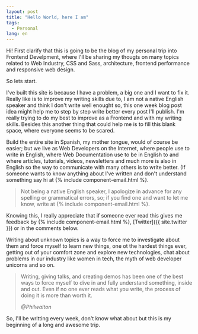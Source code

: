 ```yaml
---
layout: post
title: "Hello World, here I am"
tags:
  - Personal
lang: en
---
```


Hi! First clarify that this is going to be the blog of my personal trip into Frontend Develpment, where I'll be sharing my thougts on many topics related to Web Industry, CSS and Sass, architecture, frontend performance and responsive web design.

So lets start.

I've built this site is because I have a problem, a big one and I want to fix it. Really like is to improve my writing skills due to, I am not a native English speaker and think I don't write well enought so, this one week blog post idea might help me to step by step write better every post I'll publish. I'm really trying to do my best to improve as a Frontend and with my writing skills. Besides this another thing that could help me is to fill this blank space, where everyone seems to be scared.

Build the entire site in Spanish, my mother tongue, would of course be easier; but we live as Web Developers on the Internet, where people use to write in English, where Web Documentation use to be in English to and where articles, tutorials, videos, newsletters and much more is also in English so the way to communicate with many others is to write better. (If someone wants to know anything about I've written and don't understand something say hi at {% include component-email.html %}.

  <blockquote class="">
    <span>Not being a native English speaker, I apologize in advance for any spelling or grammatical errors, so; if you find one and want to let me know, write at {% include component-email.html %}.
    </span>
  </blockquote>

Knowing this, I really appreciate that if someone ever read this gives me feedback by {% include component-email.html %}, [Twitter]({{ site.twitter }}) or in the comments below.

Writing about unknown topics is a way to force me to investigate about them and force myself to learn new things, one ot the hardest things ever, getting out of your comfort zone and explore new technologies, chat about problems in our industry like women in tech, the myth of web developer unicorns and so on.

  <blockquote class="">
    <p>
      Writing, giving talks, and creating demos has been one of the best ways to force myself to dive in and fully understand something, inside and out. Even if no one ever reads what you write, the process of doing it is more than worth it.
    </p>
    <cite>@Philwalton</cite>
  </blockquote>

So, I'll be writting every week, don't know what about but this is my beginning of a long and awesome trip.

